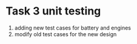 # Task 3 unit testing
1. adding new test cases for battery and engines
2. modify old test cases for the new design 